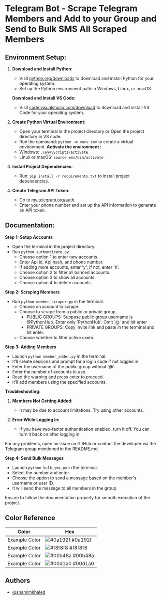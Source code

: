 # Telegram Bot - Scrape Telegram Members and Add to your Group and Send to Bulk SMS  All Scraped Members

## Environment Setup:

1. **Download and Install Python:**
   - Visit [python.org/downloads](https://www.python.org/downloads/) to download and install Python for your operating system.
   - Set up the Python environment path in Windows, Linux, or macOS.

   **Download and Install VS Code:**
      - Visit [code.visualstudio.com/download](https://code.visualstudio.com/download) to download and install VS Code for your operating system.

2. **Create Python Virtual Environment:**
   - Open your terminal in the project directory or Open the project directory in VS code.
   - Run the command: `python -m venv env` to create a virtual environment.
   **Activate the environment :** 
    - Windows: `.\env\Scripts\activate` 
    - Linux or macOS: `source env/bin/activate`

3. **Install Project Dependencies:**
   - Run: `pip install -r requirements.txt` to install project dependencies.

4. **Create Telegram API Token:**
   - Go to [my.telegram.org/auth](https://my.telegram.org/auth).
   - Enter your phone number and set up the API information to generate an API token.

## Documentation:

**Step 1: Setup Accounts**

- Open the terminal in the project directory.
- Run `python authenticate.py`.
  - Choose option 1 to enter new accounts.
  - Enter Api id, Api hash, and phone number.
  - If adding more accounts, enter 'y'; if not, enter 'n'.
  - Choose option 2 to filter all banned accounts.
  - Choose option 3 to show all accounts.
  - Choose option 4 to delete accounts.

**Step 2: Scraping Members**

- Run `python member_scraper.py` in the terminal.
  - Choose an account to scrape.
  - Choose to scrape from a public or private group.
    - PUBLIC GROUPS: Suppose public group username is @PythonHub. Enter only 'PythonHub'. Omit '@' and hit enter
     - PRIVATE GROUPS: Copy invite link and paste in the terminal and hit enter.
  - Choose whether to filter active users.

**Step 3: Adding Members**

- Launch `python member_adder.py` in the terminal.
- It'll create sessions and prompt for a login code if not logged in.
- Enter the username of the public group without '@'.
- Enter the number of accounts to use.
- Read the warning and press enter to proceed.
- It'll add members using the specified accounts.

**Troubleshooting:**

1. **Members Not Getting Added:**
   - It may be due to account limitations. Try using other accounts.

2. **Error While Logging In:**
   - If you have two-factor authentication enabled, turn it off. You can turn it back on after logging in.

For any problems, open an issue on GitHub or contact the developer via the Telegram group mentioned in the README.md.

**Step 4: Send Bulk Messages**

- Launch `python bulk_sms.py` in the terminal.
- Select the number and enter.
- Choose the option to send a message based on the member's username or user ID.
- It will send the message to all members in the group.

Ensure to follow the documentation properly for smooth execution of the project.
## Color Reference

| Color             | Hex                                                                |
| ----------------- | ------------------------------------------------------------------ |
| Example Color | ![#0a192f](https://via.placeholder.com/10/0a192f?text=+) #0a192f |
| Example Color | ![#f8f8f8](https://via.placeholder.com/10/f8f8f8?text=+) #f8f8f8 |
| Example Color | ![#00b48a](https://via.placeholder.com/10/00b48a?text=+) #00b48a |
| Example Color | ![#00d1a0](https://via.placeholder.com/10/00b48a?text=+) #00d1a0 |


## Authors

- [@shamimkhaled](https://www.github.com/shamimkhaled)

